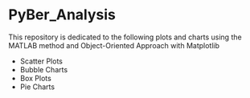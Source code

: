 # PyBer_Analysis

This repository is dedicated to the following plots and charts using the MATLAB method and Object-Oriented Approach with Matplotlib

- Scatter Plots
- Bubble Charts
- Box Plots
- Pie Charts
